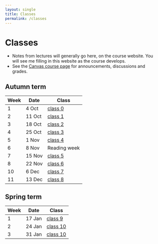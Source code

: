 ```yaml
---
layout: single
title: Classes
permalink: /classes
---
```


# Classes

* Notes from lectures will generally go here, on the course
  website. You will see me filling in this website as the course
  develops.
* See the [Canvas course
  page](https://canvas.bham.ac.uk/courses/40740) for
  announcements, discussions and grades.

## Autumn term

| Week | Date       | Class                        |
| ---- | ---------- | ---------------------------- |
| 1    |  4 Oct     | [class 0](classes/class_0)   |
| 2    |  11 Oct    | [class 1](classes/class_1)   |
| 3    |  18 Oct    | [class 2](classes/class_2)   |
| 4    |  25 Oct    | [class 3](classes/class_3)   |
| 5    |  1 Nov     | [class 4](classes/class_4)   |
| 6    |  8 Nov     | Reading week                 |
| 7    |  15 Nov    | [class 5](classes/class_5)   |
| 8    |  22 Nov    | [class 6](classes/class_6)   |
| 10   |  6 Dec     | [class 7](classes/class_7)   |
| 11   |  13 Dec    | [class 8](classes/class_8)   |

## Spring term

| Week | Date       | Class                        |
| ---- | ---------- | ---------------------------- |
| 1    |  17 Jan    | [class 9](classes/class_9)   |
| 2    |  24 Jan    | [class 10](classes/class_10) |
| 3    |  31 Jan    | [class 10](classes/class_11) |
